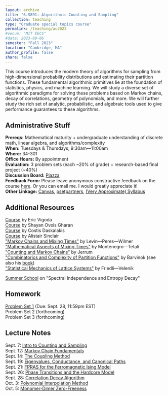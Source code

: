 ```yaml
---
layout: archive
title: "6.S891: Algorithmic Counting and Sampling"
collection: teaching
type: "Graduate special topics course"
permalink: /teaching/au2023
#venue: "MIT EECS"
#date: 2023-09-06
semester: "Fall 2023"
location: "Cambridge, MA"
author_profile: false
share: false
---
```


This course introduces the modern theory of algorithms for sampling from high-dimensional probability distributions and estimating their partition functions. These fundamental algorithmic primitives lie at the foundation of statistics, physics, and machine learning. We will study a diverse set of algorithmic paradigms for solving these problems based on Markov chains, decay of correlations, geometry of polynomials, and more. We will further study the rich set of analytic, probabilistic, and algebraic tools used to give performance guarantees to these algorithms.

## Administrative Stuff
**Prereqs:** Mathematical maturity + undergraduate understanding of discrete math, linear algebra, and algorithms/complexity <br />
**When:** Tuesdays & Thursdays, 9:30am&mdash;11:00am <br />
**Where:** 34-301 <br />
**Office Hours:** By appointment <br />
**Evaluation:** 3 problem sets (each ~20% of grade) + research-based final project (~40%) <br />
**Discussion Board:** [Piazza](https://piazza.com/mit/fall2023/6s891) <br />
**Feedback Form:** Please leave anonymous constructive feedback on the course [here](https://docs.google.com/forms/d/e/1FAIpQLSfm_DlqE_FNL0XFiT6tPdCoaupb2Een6Kx40FEr1rsppjEYnQ/viewform?usp=sf_link). Or you can email me. I would greatly appreciate it! <br />
**Other Linkage:** [Canvas](https://canvas.mit.edu/courses/23296), [psetpartners](https://psetpartners.mit.edu/), [(Very Approximate) Syllabus](/files/au2023/6S891-approx-syllabus.pdf)

## Additional Resources
[Course](https://sites.cs.ucsb.edu/~vigoda/MCMC/) by Eric Vigoda <br />
[Course](https://homes.cs.washington.edu/~shayan/courses/sampling/index.html) by Shayan Oveis Gharan <br />
[Course](http://people.csail.mit.edu/costis/6896sp11/) by Costis Daskalakis <br />
[Course](https://people.eecs.berkeley.edu/~sinclair/cs294/f23.html) by Alistair Sinclair <br />
["Markov Chains and Mixing Times"](https://pages.uoregon.edu/dlevin/MARKOV/markovmixing.pdf) by Levin&mdash;Peres&mdash;Wilmer <br />
["Mathematical Aspects of Mixing Times"](https://tetali.math.gatech.edu/PUBLIS/survey.pdf) by Montenegro&mdash;Tetali <br />
["Counting and Markov Chains"](https://www.math.cmu.edu/~af1p/Teaching/MCC17/Papers/JerrumBook) by Jerrum <br />
["Combinatorics and Complexity of Partition Functions"](https://dept.math.lsa.umich.edu/~barvinok/notespartition.pdf) by Barvinok (see also his [book](https://books.google.com/books/about/Combinatorics_and_Complexity_of_Partitio.html?id=9LlZDgAAQBAJ)) <br />
["Statistical Mechanics of Lattice Systems"](https://www.unige.ch/math/folks/velenik/smbook/) by Friedli&mdash;Velenik <br />

[Summer School](https://sites.cs.ucsb.edu/~vigoda/School/) on "Spectral Independence and Entropy Decay"

## Homework
[Problem Set 1](/files/au2023/pset1.pdf) (Due: Sept. 28, 11:59pm EST) <br />
Problem Set 2 (forthcoming) <br />
Problem Set 3 (forthcoming)

## Lecture Notes
Sept. 7: [Intro to Counting and Sampling](/files/au2023/6S891-lec1.pdf) <br />
Sept. 12: [Markov Chain Fundamentals](/files/au2023/6S891-lec2.pdf) <br />
Sept. 14: [The Coupling Method](/files/au2023/6S891-lec3.pdf) <br />
Sept. 19: [Eigenvalues, Conductance, and Canonical Paths](/files/au2023/6S891-lec4.pdf) <br />
Sept. 21: [FPRAS for the Ferromagnetic Ising Model](/files/au2023/6S891-lec5.pdf) <br />
Sept. 26: [Phase Transitions and the Hardcore Model](/files/au2023/6S891-lec6.pdf) <br />
Sept. 28: [Correlation Decay Algorithm](/files/au2023/6S891-lec7.pdf) <br />
Oct. 3: [Polynomial Interpolation Method](/files/au2023/6S891-lec8.pdf) <br />
Oct. 5: [Monomer-Dimer Zero-Freeness](/files/au2023/6S891-lec9.pdf) <br />

